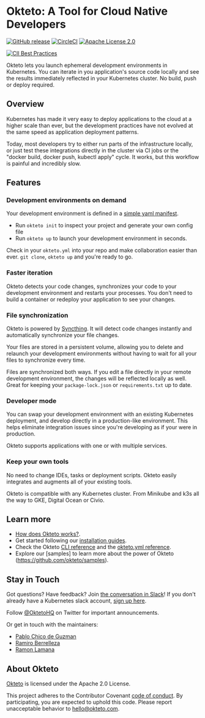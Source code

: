 # Okteto: A Tool for Cloud Native Developers

[![GitHub release](http://img.shields.io/github/release/okteto/okteto.svg?style=flat-square)][release]
[![CircleCI](https://circleci.com/gh/okteto/okteto.svg?style=svg)](https://circleci.com/gh/okteto/okteto)
[![Apache License 2.0](https://img.shields.io/github/license/okteto/okteto.svg?style=flat-square)][license]

[release]: https://github.com/okteto/okteto/releases
[license]: https://github.com/okteto/okteto/blob/master/LICENSE
[![CII Best Practices](https://bestpractices.coreinfrastructure.org/projects/3055/badge)](https://bestpractices.coreinfrastructure.org/projects/3055)

Okteto lets you launch ephemeral development environments in Kubernetes. You can iterate in you application's source code locally and see the results immediately reflected in your Kubernetes cluster. No build, push or deploy required.

## Overview

Kubernetes has made it very easy to deploy applications to the cloud at a higher scale than ever, but the development practices have not evolved at the same speed as application deployment patterns.

Today, most developers try to either run parts of the infrastructure locally, or just test these integrations directly in the cluster via CI jobs or the "docker build, docker push, kubectl apply" cycle. It works, but this workflow is painful and incredibly slow.

## Features

### Development environments on demand 
Your development environment is defined in a [simple yaml manifest](https://okteto.com/docs/reference/manifest).
- Run `okteto init` to inspect your project and generate your own config file 
- Run `okteto up` to launch your development environment in seconds. 

 Check in your `okteto.yml` into your repo and make collaboration easier than ever. `git clone`, `okteto up` and you're ready to go.

### Faster iteration 
Okteto detects your code changes, synchronizes your code to your development environment and restarts your processes. You don't need to build a container or redeploy your application to see your changes.

### File synchronization 
Okteto is powered by [Syncthing](https://github.com/syncthing/syncthing). It will detect code changes instantly and automatically synchronize your file changes.

Your files are stored in a persistent volume, allowing you to delete and relaunch your development environments without having to wait for all your files to synchronize every time.  

Files are synchronized both ways. If you edit a file directly in your remote development environment, the changes will be reflected locally as well. Great for keeping your `package-lock.json` or `requirements.txt` up to date.

### Developer mode 

You can swap your development environment with an existing Kubernetes deployment, and develop directly in a production-like environment. This helps eliminate integration issues since you're developing as if your were in production.

Okteto supports applications with one or with multiple services.

### Keep your own tools
No need to change IDEs, tasks or deployment scripts. Okteto easily integrates and augments all of your existing tools.

Okteto is compatible with any Kubernetes cluster. From Minikube and k3s all the way to GKE, Digital Ocean or Civio.

## Learn more
- [How does Okteto works?](docs/how-does-it-work.md).
- Get started following our [installation guides](docs/installation.md).
- Check the Okteto [CLI reference](https://okteto.com/docs/reference/cli) and the [okteto.yml reference](https://okteto.com/docs/reference/manifest).
- Explore our [samples] to learn more about the power of Okteto (https://github.com/okteto/samples).

## Stay in Touch
Got questions? Have feedback? Join [the conversation in Slack](https://kubernetes.slack.com/messages/CM1QMQGS0/)! If you don't already have a Kubernetes slack account, [sign up here](http://slack.k8s.io/). 

Follow [@OktetoHQ](https://twitter.com/oktetohq) on Twitter for important announcements.

Or get in touch with the maintainers:

- [Pablo Chico de Guzman](https://twitter.com/pchico83)
- [Ramiro Berrelleza](https://twitter.com/rberrelleza)
- [Ramon Lamana](https://twitter.com/monchocromo)

## About Okteto
[Okteto](https://okteto.com) is licensed under the Apache 2.0 License.

This project adheres to the Contributor Covenant [code of conduct](code-of-conduct.md). By participating, you are expected to uphold this code. Please report unacceptable behavior to hello@okteto.com.
